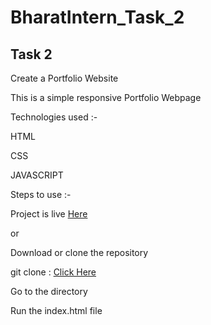 # BharatIntern_Task_2

## Task 2

Create a Portfolio Website

This is a simple responsive Portfolio Webpage 

Technologies used :-

HTML

CSS

JAVASCRIPT

Steps to use :-

Project is live [Here](https://imhr1306.github.io/BharatIntern_Task_2/)

or

Download or clone the repository

git clone : [Click Here](https://github.com/imhr1306/BharatIntern_Task_2.git)

Go to the directory

Run the index.html file
